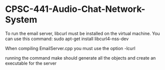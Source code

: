# CPSC-441-Audio-Chat-Network-System


To run the email server, libcurl must be installed on the virtual machine. You can use this command:  sudo apt-get install libcurl4-nss-dev


When compiling EmailServer.cpp you must use the option -lcurl

running the command make should generate all the objects and create an executable for the server
